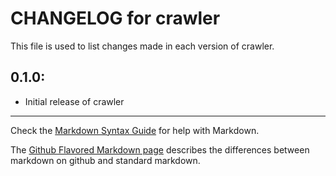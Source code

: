 # CHANGELOG for crawler

This file is used to list changes made in each version of crawler.

## 0.1.0:

* Initial release of crawler

- - -
Check the [Markdown Syntax Guide](http://daringfireball.net/projects/markdown/syntax) for help with Markdown.

The [Github Flavored Markdown page](http://github.github.com/github-flavored-markdown/) describes the differences between markdown on github and standard markdown.
